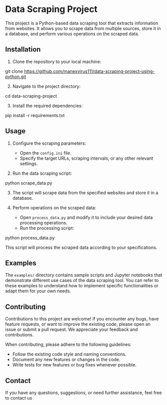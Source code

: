 # Data Scraping Project

This project is a Python-based data scraping tool that extracts information from websites. It allows you to scrape data from multiple sources, store it in a database, and perform various operations on the scraped data.

## Installation

1. Clone the repository to your local machine:

git clone https://github.com/manexvirus111/data-scraping-project-using-python.git


2. Navigate to the project directory:

cd data-scraping-project


3. Install the required dependencies:

pip install -r requirements.txt

## Usage

1. Configure the scraping parameters:

   - Open the `config.ini` file.
   - Specify the target URLs, scraping intervals, or any other relevant settings.

2. Run the data scraping script:

python scrape_data.py


3. The script will scrape data from the specified websites and store it in a database.

4. Perform operations on the scraped data:

   - Open `process_data.py` and modify it to include your desired data processing operations.
   - Run the processing script:

python process_data.py

This script will process the scraped data according to your specifications.

## Examples

The `examples/` directory contains sample scripts and Jupyter notebooks that demonstrate different use cases of the data scraping tool. You can refer to these examples to understand how to implement specific functionalities or adapt them for your own needs.

## Contributing

Contributions to this project are welcome! If you encounter any bugs, have feature requests, or want to improve the existing code, please open an issue or submit a pull request. We appreciate your feedback and contributions.

When contributing, please adhere to the following guidelines:

- Follow the existing code style and naming conventions.
- Document any new features or changes in the code.
- Write tests for new features or bug fixes whenever possible.


## Contact

If you have any questions, suggestions, or need further assistance, feel free to contact us
